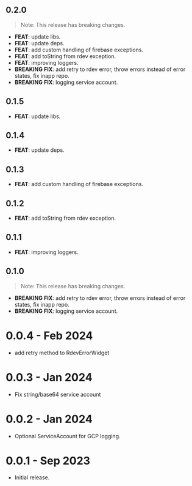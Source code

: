 ## 0.2.0

> Note: This release has breaking changes.

 - **FEAT**: update libs.
 - **FEAT**: update deps.
 - **FEAT**: add custom handling of firebase exceptions.
 - **FEAT**: add toString from rdev exception.
 - **FEAT**: improving loggers.
 - **BREAKING** **FIX**: add retry to rdev error, throw errors instead of error states, fix inapp repo.
 - **BREAKING** **FIX**: logging service account.

## 0.1.5

 - **FEAT**: update libs.

## 0.1.4

 - **FEAT**: update deps.

## 0.1.3

 - **FEAT**: add custom handling of firebase exceptions.

## 0.1.2

 - **FEAT**: add toString from rdev exception.

## 0.1.1

 - **FEAT**: improving loggers.

## 0.1.0

> Note: This release has breaking changes.

 - **BREAKING** **FIX**: add retry to rdev error, throw errors instead of error states, fix inapp repo.
 - **BREAKING** **FIX**: logging service account.

# 0.0.4 - Feb 2024

- add retry method to RdevErrorWidget

# 0.0.3 - Jan 2024

- Fix string/base64 service account

# 0.0.2 - Jan 2024

- Optional ServiceAccount for GCP logging.

# 0.0.1 - Sep 2023

- Initial release.
